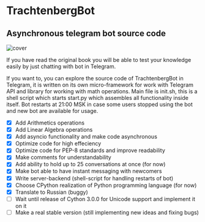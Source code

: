 # TrachtenbergBot
## Asynchronous telegram bot source code

![cover](https://github.com/vadimfedulov395/trachtenberg-sci/raw/master/cover.jpg)

If you have read the original book you will be able to test your knowledge easily by just chatting with bot in Telegram.

If you want to, you can explore the source code of TrachtenbergBot in Telegram, it is written on its own micro-framework for work with Telegram API and library for working with math operations. Main file is init.sh, this is a shell script which starts start.py which assembles all functionality inside itself. Bot restarts at 21:00 MSK in case some users stopped using the bot and new bot are available for usage.

- [x] Add Arithmetics operations
- [x] Add Linear Algebra operations
- [x] Add asyncio functionality and make code asynchronous
- [x] Optimize code for high effeciency
- [x] Optimize code for PEP-8 standards and improve readability
- [x] Make comments for understandability
- [x] Add ability to hold up to 25 conversations at once (for now)
- [x] Make bot able to have instant messaging with newcomers
- [x] Write server-backend (shell-script for handling restarts of bot)
- [x] Choose CPython realization of Python programming language (for now)
- [x] Translate to Russian (buggy)
- [ ] Wait until release of Cython 3.0.0 for Unicode support and implement it on it
- [ ] Make a real stable version (still implementing new ideas and fixing bugs)
